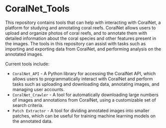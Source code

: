 # CoralNet_Tools  

This repository contains tools that can help with interacting with CoralNet, a platform for studying and annotating coral reefs. CoralNet allows users to upload and organize photos of coral reefs, and to annotate them with detailed information about the coral species and other features present in the images. The tools in this repository can assist with tasks such as importing and exporting data from CoralNet, and performing analysis on the annotated images.  

Current tools include:  

- `CoralNet_API` - A Python library for accessing the CoralNet API, which allows users to programmatically interact with CoralNet and perform tasks such as uploading and downloading data, annotating images, and managing user accounts.  
- `CoralNet_Crawler` - A tool for automatically downloading large numbers of images and annotations from CoralNet, using a customizable set of search criteria. 
- `Patch Extractor` - A tool for dividing annotated images into smaller patches, which can be useful for training machine learning models on the annotated data.  
